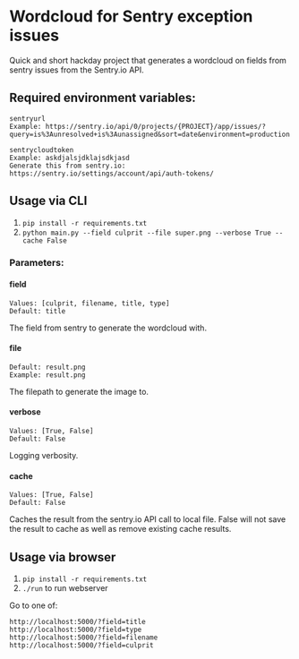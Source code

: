 # Wordcloud for Sentry exception issues
Quick and short hackday project that generates a wordcloud on fields from sentry issues from the Sentry.io API.

## Required environment variables:
```
sentryurl
Example: https://sentry.io/api/0/projects/{PROJECT}/app/issues/?query=is%3Aunresolved+is%3Aunassigned&sort=date&environment=production
```
```
sentrycloudtoken
Example: askdjalsjdklajsdkjasd
Generate this from sentry.io: https://sentry.io/settings/account/api/auth-tokens/
```
## Usage via CLI
1. `pip install -r requirements.txt`
2. `python main.py --field culprit --file super.png --verbose True --cache False`

### Parameters:
#### field
```
Values: [culprit, filename, title, type]
Default: title
```
The field from sentry to generate the wordcloud with.

#### file
```
Default: result.png
Example: result.png
```
The filepath to generate the image to.

#### verbose
```
Values: [True, False]
Default: False
```
Logging verbosity.


#### cache
```
Values: [True, False]
Default: False
```
Caches the result from the sentry.io API call to local file. False will not save the result to cache as well as remove
existing cache results.

## Usage via browser
1. `pip install -r requirements.txt`
2. `./run` to run webserver

Go to one of:
```
http://localhost:5000/?field=title
http://localhost:5000/?field=type
http://localhost:5000/?field=filename
http://localhost:5000/?field=culprit
```
